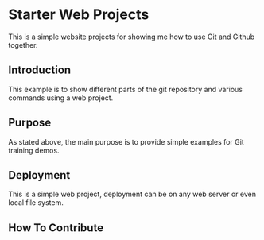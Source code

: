 # Starter Web Projects

This is a simple website projects for showing me how to use Git and Github together.

## Introduction

This example is to show different parts of the git repository and various commands using a web project.

## Purpose

As stated above, the main purpose is to provide simple examples for Git training demos. 

## Deployment

This is a simple web project, deployment can be on any web server or even local file system.

## How To Contribute